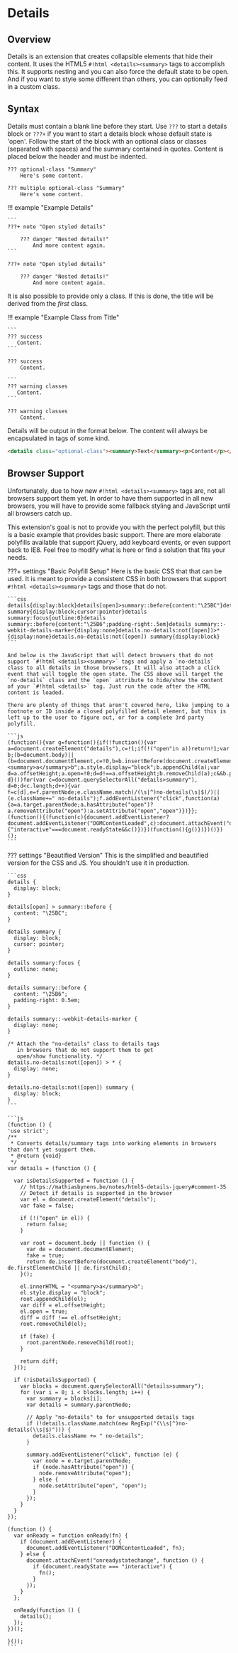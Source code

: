 # Details

## Overview

Details is an extension that creates collapsible elements that hide their content. It uses the HTML5 `#!html <details><summary>` tags to accomplish this.  It supports nesting and you can also force the default state to be open. And if you want to style some different than others, you can optionally feed in a custom class.

## Syntax

Details must contain a blank line before they start. Use `???` to start a details block or `???+` if you want to start a details block whose default state is 'open'.  Follow the start of the block with an optional class or classes (separated with spaces) and the summary contained in quotes. Content is placed below the header and must be indented.

```
??? optional-class "Summary"
    Here's some content.
```

```
??? multiple optional-class "Summary"
    Here's some content.
```

!!! example "Example Details"

    ```
    ???+ note "Open styled details"

        ??? danger "Nested details!"
            And more content again.
    ```

    ???+ note "Open styled details"

        ??? danger "Nested details!"
            And more content again.

It is also possible to provide only a class.  If this is done, the title will be derived from the *first* class.

!!! example "Example Class from Title"

    ```
    ??? success
       Content.
    ```

    ??? success
        Content.

    ```
    ??? warning classes
       Content.
    ```

    ??? warning classes
        Content.

Details will be output in the format below. The content will always be encapsulated in tags of some kind.

```html
<details class="optional-class"><summary>Text</summary><p>Content</p></details>
```

## Browser Support

Unfortunately, due to how new `#!html <details><summary>` tags are, not all browsers support them yet.  In order to have them supported in all new browsers, you will have to provide some fallback styling and JavaScript until all browsers catch up.

This extension's goal is not to provide you with the perfect polyfill, but this is a basic example that provides basic support. There are more elaborate polyfills available that support jQuery, add keyboard events, or even support back to IE8. Feel free to modify what is here or find a solution that fits your needs.

???+ settings "Basic Polyfill Setup"
    Here is the basic CSS that that can be used.  It is meant to provide a consistent CSS in both browsers that support `#!html <details><summary>` tags and those that do not.

    ```css
    details{display:block}details[open]>summary::before{content:"\25BC"}details summary{display:block;cursor:pointer}details summary:focus{outline:0}details summary::before{content:"\25B6";padding-right:.5em}details summary::-webkit-details-marker{display:none}details.no-details:not([open])>*{display:none}details.no-details:not([open]) summary{display:block}
    ```

    And below is the JavaScript that will detect browsers that do not support `#!html <details><summary>` tags and apply a `no-details` class to all details in those browsers. It will also attach a click event that will toggle the open state. The CSS above will target the `no-details` class and the `open` attribute to hide/show the content of your `#!html <details>` tag. Just run the code after the HTML content is loaded.

    There are plenty of things that aren't covered here, like jumping to a footnote or ID inside a closed polyfilled detail element, but this is left up to the user to figure out, or for a complete 3rd party polyfill.

    ```js
    (function(){var g=function(){if(!function(){var a=document.createElement("details"),c=!1;if(!("open"in a))return!1;var b;(b=document.body)||(b=document.documentElement,c=!0,b=b.insertBefore(document.createElement("body"),b.firstElementChild||b.firstChild));a.innerHTML="<summary>a</summary>b";a.style.display="block";b.appendChild(a);var d=a.offsetHeight;a.open=!0;d=d!==a.offsetHeight;b.removeChild(a);c&&b.parentNode.removeChild(b);return d}())for(var c=document.querySelectorAll("details>summary"),
    d=0;d<c.length;d++){var f=c[d],e=f.parentNode;e.className.match(/(\s|^)no-details(\s|$)/)||(e.className+=" no-details");f.addEventListener("click",function(a){a=a.target.parentNode;a.hasAttribute("open")?a.removeAttribute("open"):a.setAttribute("open","open")})}};(function(){(function(c){document.addEventListener?document.addEventListener("DOMContentLoaded",c):document.attachEvent("onreadystatechange",function(){"interactive"===document.readyState&&c()})})(function(){g()})})()})();
    ```

??? settings "Beautified Version" This is the simplified and beautified version for the CSS and JS. You shouldn't use it in production.
    
    ```css
    details {
      display: block;
    }

    details[open] > summary::before {
      content: "\25BC";
    }

    details summary {
      display: block;
      cursor: pointer;
    }

    details summary:focus {
      outline: none;
    }

    details summary::before {
      content: "\25B6";
      padding-right: 0.5em;
    }

    details summary::-webkit-details-marker {
      display: none;
    }

    /* Attach the "no-details" class to details tags
       in browsers that do not support them to get
       open/show functionality. */
    details.no-details:not([open]) > * {
      display: none;
    }

    details.no-details:not([open]) summary {
      display: block;
    }
    ```

    ```js
    (function () {
    'use strict';
    /**
     * Converts details/summary tags into working elements in browsers that don't yet support them.
     * @return {void}
     */
    var details = (function () {

      var isDetailsSupported = function () {
        // https://mathiasbynens.be/notes/html5-details-jquery#comment-35
        // Detect if details is supported in the browser
        var el = document.createElement("details");
        var fake = false;

        if (!("open" in el)) {
          return false;
        }

        var root = document.body || function () {
          var de = document.documentElement;
          fake = true;
          return de.insertBefore(document.createElement("body"), de.firstElementChild || de.firstChild);
        }();

        el.innerHTML = "<summary>a</summary>b";
        el.style.display = "block";
        root.appendChild(el);
        var diff = el.offsetHeight;
        el.open = true;
        diff = diff !== el.offsetHeight;
        root.removeChild(el);

        if (fake) {
          root.parentNode.removeChild(root);
        }

        return diff;
      }();

      if (!isDetailsSupported) {
        var blocks = document.querySelectorAll("details>summary");
        for (var i = 0; i < blocks.length; i++) {
          var summary = blocks[i];
          var details = summary.parentNode;

          // Apply "no-details" to for unsupported details tags
          if (!details.className.match(new RegExp("(\\s|^)no-details(\\s|$)"))) {
            details.className += " no-details";
          }

          summary.addEventListener("click", function (e) {
            var node = e.target.parentNode;
            if (node.hasAttribute("open")) {
              node.removeAttribute("open");
            } else {
              node.setAttribute("open", "open");
            }
          });
        }
      }
    });

    (function () {
      var onReady = function onReady(fn) {
        if (document.addEventListener) {
          document.addEventListener("DOMContentLoaded", fn);
        } else {
          document.attachEvent("onreadystatechange", function () {
            if (document.readyState === "interactive") {
              fn();
            }
          });
        }
      };

      onReady(function () {
        details();
      });
    })();

    }());
    ```
